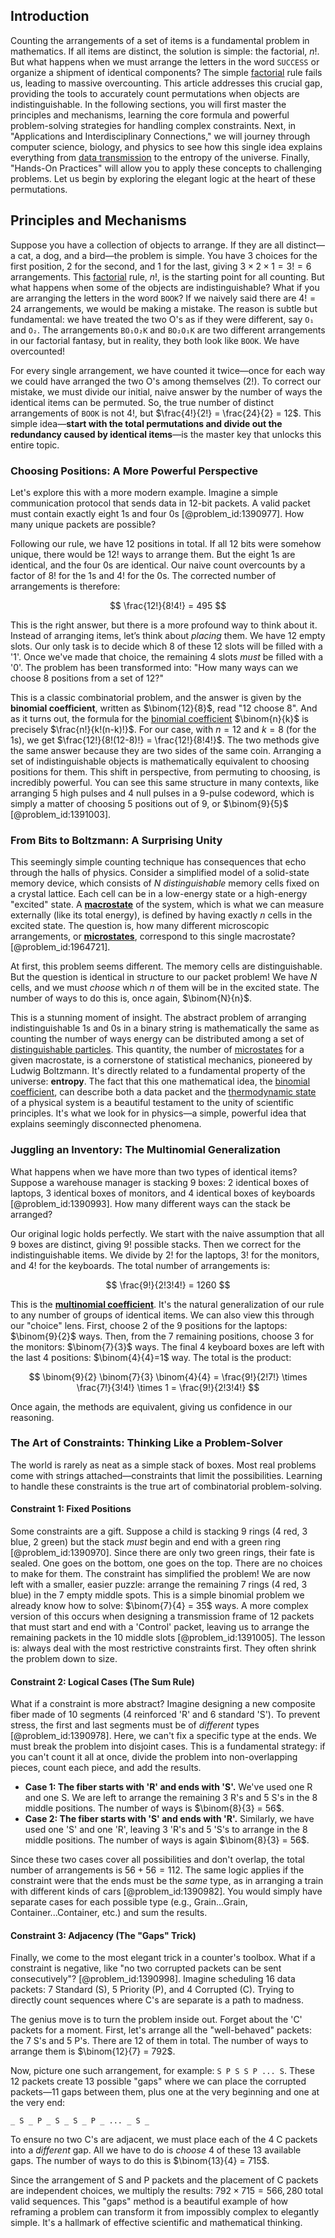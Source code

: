 ## Introduction
Counting the arrangements of a set of items is a fundamental problem in mathematics. If all items are distinct, the solution is simple: the factorial, $n!$. But what happens when we must arrange the letters in the word `SUCCESS` or organize a shipment of identical components? The simple [factorial](@article_id:266143) rule fails us, leading to massive overcounting. This article addresses this crucial gap, providing the tools to accurately count permutations when objects are indistinguishable. In the following sections, you will first master the principles and mechanisms, learning the core formula and powerful problem-solving strategies for handling complex constraints. Next, in "Applications and Interdisciplinary Connections," we will journey through computer science, biology, and physics to see how this single idea explains everything from [data transmission](@article_id:276260) to the entropy of the universe. Finally, "Hands-On Practices" will allow you to apply these concepts to challenging problems. Let us begin by exploring the elegant logic at the heart of these permutations.

## Principles and Mechanisms

Suppose you have a collection of objects to arrange. If they are all distinct—a cat, a dog, and a bird—the problem is simple. You have 3 choices for the first position, 2 for the second, and 1 for the last, giving $3 \times 2 \times 1 = 3! = 6$ arrangements. This [factorial](@article_id:266143) rule, $n!$, is the starting point for all counting. But what happens when some of the objects are indistinguishable? What if you are arranging the letters in the word `BOOK`? If we naively said there are $4! = 24$ arrangements, we would be making a mistake. The reason is subtle but fundamental: we have treated the two O's as if they were different, say `O₁` and `O₂`. The arrangements `BO₁O₂K` and `BO₂O₁K` are two different arrangements in our factorial fantasy, but in reality, they both look like `BOOK`. We have overcounted!

For every single arrangement, we have counted it twice—once for each way we could have arranged the two O's among themselves ($2!$). To correct our mistake, we must divide our initial, naive answer by the number of ways the identical items can be permuted. So, the true number of distinct arrangements of `BOOK` is not $4!$, but $\frac{4!}{2!} = \frac{24}{2} = 12$. This simple idea—**start with the total permutations and divide out the redundancy caused by identical items**—is the master key that unlocks this entire topic.

### Choosing Positions: A More Powerful Perspective

Let's explore this with a more modern example. Imagine a simple communication protocol that sends data in 12-bit packets. A valid packet must contain exactly eight 1s and four 0s [@problem_id:1390977]. How many unique packets are possible?

Following our rule, we have 12 positions in total. If all 12 bits were somehow unique, there would be $12!$ ways to arrange them. But the eight 1s are identical, and the four 0s are identical. Our naive count overcounts by a factor of $8!$ for the 1s and $4!$ for the 0s. The corrected number of arrangements is therefore:

$$ \frac{12!}{8!4!} = 495 $$

This is the right answer, but there is a more profound way to think about it. Instead of arranging items, let’s think about *placing* them. We have 12 empty slots. Our only task is to decide which 8 of these 12 slots will be filled with a '1'. Once we've made that choice, the remaining 4 slots *must* be filled with a '0'. The problem has been transformed into: "How many ways can we choose 8 positions from a set of 12?"

This is a classic combinatorial problem, and the answer is given by the **binomial coefficient**, written as $\binom{12}{8}$, read "12 choose 8". And as it turns out, the formula for the [binomial coefficient](@article_id:155572) $\binom{n}{k}$ is precisely $\frac{n!}{k!(n-k)!}$. For our case, with $n=12$ and $k=8$ (for the 1s), we get $\frac{12!}{8!(12-8)!} = \frac{12!}{8!4!}$. The two methods give the same answer because they are two sides of the same coin. Arranging a set of indistinguishable objects is mathematically equivalent to choosing positions for them. This shift in perspective, from permuting to choosing, is incredibly powerful. You can see this same structure in many contexts, like arranging 5 high pulses and 4 null pulses in a 9-pulse codeword, which is simply a matter of choosing 5 positions out of 9, or $\binom{9}{5}$ [@problem_id:1391003].

### From Bits to Boltzmann: A Surprising Unity

This seemingly simple counting technique has consequences that echo through the halls of physics. Consider a simplified model of a solid-state memory device, which consists of $N$ *distinguishable* memory cells fixed on a crystal lattice. Each cell can be in a low-energy state or a high-energy "excited" state. A **[macrostate](@article_id:154565)** of the system, which is what we can measure externally (like its total energy), is defined by having exactly $n$ cells in the excited state. The question is, how many different microscopic arrangements, or **[microstates](@article_id:146898)**, correspond to this single macrostate? [@problem_id:1964721].

At first, this problem seems different. The memory cells are distinguishable. But the question is identical in structure to our packet problem! We have $N$ cells, and we must *choose* which $n$ of them will be in the excited state. The number of ways to do this is, once again, $\binom{N}{n}$.

This is a stunning moment of insight. The abstract problem of arranging indistinguishable 1s and 0s in a binary string is mathematically the same as counting the number of ways energy can be distributed among a set of [distinguishable particles](@article_id:152617). This quantity, the number of [microstates](@article_id:146898) for a given macrostate, is a cornerstone of statistical mechanics, pioneered by Ludwig Boltzmann. It's directly related to a fundamental property of the universe: **entropy**. The fact that this one mathematical idea, the [binomial coefficient](@article_id:155572), can describe both a data packet and the [thermodynamic state](@article_id:200289) of a physical system is a beautiful testament to the unity of scientific principles. It's what we look for in physics—a simple, powerful idea that explains seemingly disconnected phenomena.

### Juggling an Inventory: The Multinomial Generalization

What happens when we have more than two types of identical items? Suppose a warehouse manager is stacking 9 boxes: 2 identical boxes of laptops, 3 identical boxes of monitors, and 4 identical boxes of keyboards [@problem_id:1390993]. How many different ways can the stack be arranged?

Our original logic holds perfectly. We start with the naive assumption that all 9 boxes are distinct, giving $9!$ possible stacks. Then we correct for the indistinguishable items. We divide by $2!$ for the laptops, $3!$ for the monitors, and $4!$ for the keyboards. The total number of arrangements is:

$$ \frac{9!}{2!3!4!} = 1260 $$

This is the **[multinomial coefficient](@article_id:261793)**. It's the natural generalization of our rule to any number of groups of identical items. We can also view this through our "choice" lens. First, choose 2 of the 9 positions for the laptops: $\binom{9}{2}$ ways. Then, from the 7 remaining positions, choose 3 for the monitors: $\binom{7}{3}$ ways. The final 4 keyboard boxes are left with the last 4 positions: $\binom{4}{4}=1$ way. The total is the product:

$$ \binom{9}{2} \binom{7}{3} \binom{4}{4} = \frac{9!}{2!7!} \times \frac{7!}{3!4!} \times 1 = \frac{9!}{2!3!4!} $$

Once again, the methods are equivalent, giving us confidence in our reasoning.

### The Art of Constraints: Thinking Like a Problem-Solver

The world is rarely as neat as a simple stack of boxes. Most real problems come with strings attached—constraints that limit the possibilities. Learning to handle these constraints is the true art of combinatorial problem-solving.

#### Constraint 1: Fixed Positions

Some constraints are a gift. Suppose a child is stacking 9 rings (4 red, 3 blue, 2 green) but the stack *must* begin and end with a green ring [@problem_id:1390970]. Since there are only two green rings, their fate is sealed. One goes on the bottom, one goes on the top. There are no choices to make for them. The constraint has simplified the problem! We are now left with a smaller, easier puzzle: arrange the remaining 7 rings (4 red, 3 blue) in the 7 empty middle spots. This is a simple binomial problem we already know how to solve: $\binom{7}{4} = 35$ ways. A more complex version of this occurs when designing a transmission frame of 12 packets that must start and end with a 'Control' packet, leaving us to arrange the remaining packets in the 10 middle slots [@problem_id:1391005]. The lesson is: always deal with the most restrictive constraints first. They often shrink the problem down to size.

#### Constraint 2: Logical Cases (The Sum Rule)

What if a constraint is more abstract? Imagine designing a new composite fiber made of 10 segments (4 reinforced 'R' and 6 standard 'S'). To prevent stress, the first and last segments must be of *different* types [@problem_id:1390978]. Here, we can't fix a specific type at the ends. We must break the problem into disjoint cases. This is a fundamental strategy: if you can't count it all at once, divide the problem into non-overlapping pieces, count each piece, and add the results.

*   **Case 1: The fiber starts with 'R' and ends with 'S'.** We've used one R and one S. We are left to arrange the remaining 3 R's and 5 S's in the 8 middle positions. The number of ways is $\binom{8}{3} = 56$.
*   **Case 2: The fiber starts with 'S' and ends with 'R'.** Similarly, we have used one 'S' and one 'R', leaving 3 'R's and 5 'S's to arrange in the 8 middle positions. The number of ways is again $\binom{8}{3} = 56$.

Since these two cases cover all possibilities and don't overlap, the total number of arrangements is $56 + 56 = 112$. The same logic applies if the constraint were that the ends must be the *same* type, as in arranging a train with different kinds of cars [@problem_id:1390982]. You would simply have separate cases for each possible type (e.g., Grain...Grain, Container...Container, etc.) and sum the results.

#### Constraint 3: Adjacency (The "Gaps" Trick)

Finally, we come to the most elegant trick in a counter's toolbox. What if a constraint is negative, like "no two corrupted packets can be sent consecutively"? [@problem_id:1390998]. Imagine scheduling 16 data packets: 7 Standard (S), 5 Priority (P), and 4 Corrupted (C). Trying to directly count sequences where C's are separate is a path to madness.

The genius move is to turn the problem inside out. Forget about the 'C' packets for a moment. First, let's arrange all the "well-behaved" packets: the 7 S's and 5 P's. There are 12 of them in total. The number of ways to arrange them is $\binom{12}{7} = 792$.

Now, picture one such arrangement, for example: `S P S S P ... S`. These 12 packets create 13 possible "gaps" where we can place the corrupted packets—11 gaps between them, plus one at the very beginning and one at the very end:

`_ S _ P _ S _ S _ P _ ... _ S _`

To ensure no two C's are adjacent, we must place each of the 4 C packets into a *different* gap. All we have to do is *choose* 4 of these 13 available gaps. The number of ways to do this is $\binom{13}{4} = 715$.

Since the arrangement of S and P packets and the placement of C packets are independent choices, we multiply the results: $792 \times 715 = 566,280$ total valid sequences. This "gaps" method is a beautiful example of how reframing a problem can transform it from impossibly complex to elegantly simple. It's a hallmark of effective scientific and mathematical thinking.